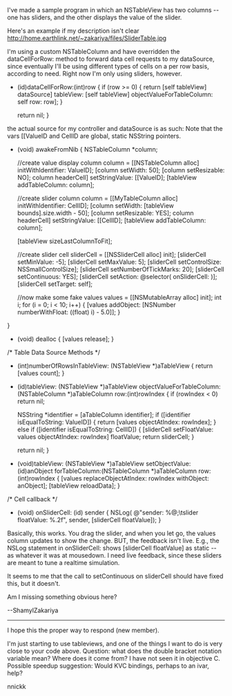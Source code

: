 I've made a sample program in which an NSTableView has two columns -- one has sliders, and the other displays the value of the slider. 

Here's an example if my description isn't clear
http://home.earthlink.net/~zakariya/files/SliderTable.jpg

I'm using a custom NSTableColumn and have overridden the dataCellForRow: method to forward data cell requests to my dataSource, since eventually I'll be using different types of cells on a per row basis, according to need. Right now I'm only using sliders, however.


    
- (id)dataCellForRow:(int)row
{
	if (row >= 0)
	{
		return [self tableView] dataSource] 
			tableView: [self tableView] 
			objectValueForTableColumn: self
			row: row];
	}
	
	return nil;
}


the actual source for my controller and dataSource is as such:
Note that the vars [[ValueID and CellID are global, static NSString pointers.

    
- (void) awakeFromNib
{
	NSTableColumn *column;
	
	//create value display column
	column = [[NSTableColumn alloc] initWithIdentifier: ValueID];
	[column setWidth: 50];
	[column setResizable: NO];
	column headerCell] setStringValue: [[ValueID];
	[tableView addTableColumn: column];

	//create slider column
	column = [[MyTableColumn alloc] initWithIdentifier: CellID];
	[column setWidth: [tableView bounds].size.width - 50];
	[column setResizable: YES];
	column headerCell] setStringValue: [[CellID];
	[tableView addTableColumn: column];
	
	[tableView sizeLastColumnToFit];
		
	//create slider cell
	sliderCell = [[NSSliderCell alloc] init];
	[sliderCell setMinValue: -5];
	[sliderCell setMaxValue: 5];
	[sliderCell setControlSize: NSSmallControlSize];
	[sliderCell setNumberOfTickMarks: 20];
	[sliderCell setContinuous: YES];
	[sliderCell setAction: @selector( onSliderCell: )];
	[sliderCell setTarget: self];

	//now make some fake values
	values = [[NSMutableArray alloc] init];
	int i;
	for (i = 0; i < 10; i++)
        {
		[values addObject: 
                        [NSNumber numberWithFloat: ((float) i) - 5.0]];
        }

}

- (void) dealloc
{
	[values release];
}


/*
Table Data Source Methods
*/

- (int)numberOfRowsInTableView:
	(NSTableView *)aTableView
{
	return [values count];
}

- (id)tableView:
	(NSTableView *)aTableView 
	objectValueForTableColumn:(NSTableColumn *)aTableColumn 
	row:(int)rowIndex
{
	if (rowIndex < 0) return nil;
	
	NSString *identifier = [aTableColumn identifier];
	if ([identifier isEqualToString: ValueID])
	{
		return [values objectAtIndex: rowIndex];
	}
	else if ([identifier isEqualToString: CellID])
	{
		[sliderCell setFloatValue: 
                    values objectAtIndex: rowIndex] floatValue;
		return sliderCell;
	}

	return nil;
}

- (void)tableView:
	(NSTableView *)aTableView 
	setObjectValue:(id)anObject 
	forTableColumn:(NSTableColumn *)aTableColumn 
	row:(int)rowIndex
{
	[values replaceObjectAtIndex: rowIndex withObject: anObject];
	[tableView reloadData];
}

/*
Cell callback
*/

- (void) onSliderCell: (id) sender
{
	NSLog( @"sender: %@;\tslider floatValue: %.2f", sender, 
                [sliderCell floatValue]);
}



Basically, this works. You drag the slider, and when you let go, the values column updates to show the change. BUT, the feedback isn't live. E.g., the NSLog statement in onSliderCell: shows [sliderCell floatValue] as static -- as whatever it was at mousedown. I need live feedback, since these sliders are meant to tune a realtime simulation.

It seems to me that the call to setContinuous on sliderCell should have fixed this, but it doesn't. 

Am I missing something obvious here? 

--ShamylZakariya

___________________________________

I hope this the proper way to respond (new member).

I'm just starting to use tableviews, and one of the things I want to do is very close to your code above.
Question: what does the double bracket notation variable mean? Where does it come from? I have not seen it in objective C.
Possible speedup suggestion: Would KVC bindings, perhaps to an ivar, help?

nnickk
